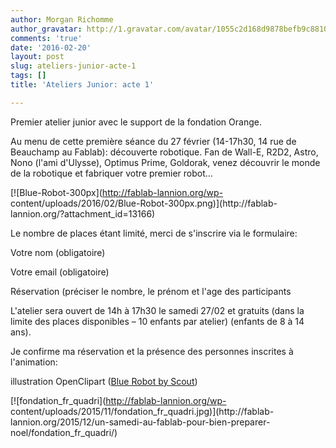 ```yaml
---
author: Morgan Richomme
author_gravatar: http://1.gravatar.com/avatar/1055c2d168d9878befb9c8810eda96dc?s=96&d=mm&r=g
comments: 'true'
date: '2016-02-20'
layout: post
slug: ateliers-junior-acte-1
tags: []
title: 'Ateliers Junior: acte 1'

---
```

Premier atelier junior avec le support de la fondation Orange.

Au menu de cette première séance du 27 février (14-17h30, 14 rue de Beauchamp
au Fablab): découverte robotique. Fan de Wall-E, R2D2, Astro, Nono (l'ami
d'Ulysse), Optimus Prime, Goldorak, venez découvrir le monde de la robotique
et fabriquer votre premier robot…

[![Blue-Robot-300px](http://fablab-lannion.org/wp-
content/uploads/2016/02/Blue-Robot-300px.png)](http://fablab-
lannion.org/?attachment_id=13166)



Le nombre de places étant limité, merci de s'inscrire via le formulaire:



Votre nom (obligatoire)  

Votre email (obligatoire)  

Réservation (préciser le nombre, le prénom et l'age des participants  

L'atelier sera ouvert de 14h à 17h30 le samedi 27/02 et gratuits (dans la
limite des places disponibles – 10 enfants par atelier) (enfants de 8 à 14
ans).

Je confirme ma réservation et la présence des personnes inscrites à
l'animation:  







illustration OpenClipart ([Blue Robot by
Scout](https://openclipart.org/detail/191072/blue-robot))

[![fondation_fr_quadri](http://fablab-lannion.org/wp-
content/uploads/2015/11/fondation_fr_quadri.jpg)](http://fablab-
lannion.org/2015/12/un-samedi-au-fablab-pour-bien-preparer-
noel/fondation_fr_quadri/)


